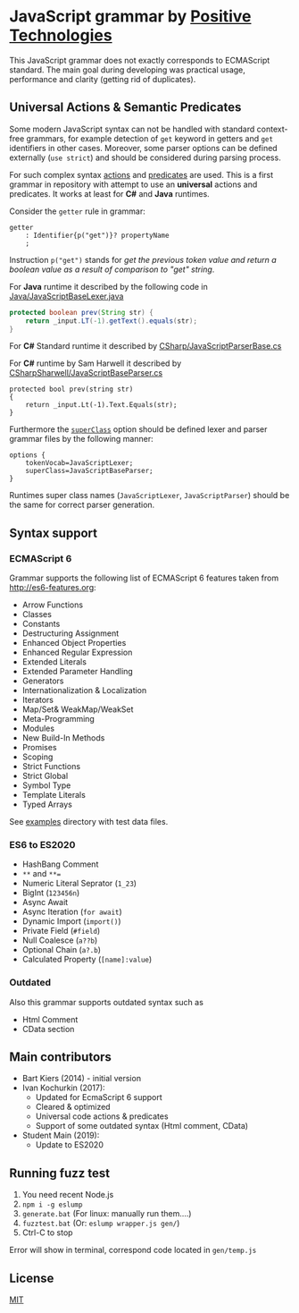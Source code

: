# JavaScript grammar by [Positive Technologies](https://github.com/PositiveTechnologies)

This JavaScript grammar does not exactly corresponds to ECMAScript standard.
The main goal during developing was practical usage, performance and clarity
(getting rid of duplicates).

## Universal Actions & Semantic Predicates

Some modern JavaScript syntax can not be handled with standard context-free
grammars, for example detection of `get` keyword in getters and `get` identifiers
in other cases. Moreover, some parser options can be defined externally (`use strict`)
and should be considered during parsing process.

For such complex syntax [actions](https://github.com/antlr/antlr4/blob/master/doc/actions.md) and
[predicates](https://github.com/antlr/antlr4/blob/master/doc/predicates.md) are
used. This is a first grammar in repository with attempt to use an **universal**
actions and predicates. It works at least for **C#** and **Java** runtimes.

Consider the `getter` rule in grammar:

```ANTLR
getter
    : Identifier{p("get")}? propertyName
    ;
```

Instruction `p("get")` stands for *get the previous token value and return a boolean
value as a result of comparison to "get" string*.

For **Java** runtime it described by the following code in [Java/JavaScriptBaseLexer.java](Java/JavaScriptBaseParser.java)

```Java
protected boolean prev(String str) {
    return _input.LT(-1).getText().equals(str);
}
```
For **C#** Standard runtime it described by 
[CSharp/JavaScriptParserBase.cs](CSharp/JavaScriptParserBase.cs)


For **C#** runtime by Sam Harwell it described by 
[CSharpSharwell/JavaScriptBaseParser.cs](CSharpSharwell/JavaScriptBaseParser.cs)

```CSharp
protected bool prev(string str)
{
    return _input.Lt(-1).Text.Equals(str);
}
```

Furthermore the [`superClass`](https://github.com/antlr/antlr4/blob/master/doc/options.md)
option should be defined lexer and parser grammar files by the following manner:

```ANTLR
options {
    tokenVocab=JavaScriptLexer;
    superClass=JavaScriptBaseParser;
}
```

Runtimes super class names (`JavaScriptLexer`, `JavaScriptParser`) should be
the same for correct parser generation.

## Syntax support

### ECMAScript 6

Grammar supports the following list of ECMAScript 6 features taken from
<http://es6-features.org>:

* Arrow Functions
* Classes
* Constants
* Destructuring Assignment
* Enhanced Object Properties
* Enhanced Regular Expression
* Extended Literals
* Extended Parameter Handling
* Generators
* Internationalization & Localization
* Iterators
* Map/Set& WeakMap/WeakSet
* Meta-Programming
* Modules
* New Build-In Methods
* Promises
* Scoping
* Strict Functions
* Strict Global
* Symbol Type
* Template Literals
* Typed Arrays

See [examples](examples) directory with test data files.

### ES6 to ES2020

* HashBang Comment
* `**` and `**=`
* Numeric Literal Seprator (`1_23`)
* BigInt (`123456n`)
* Async Await 
* Async Iteration (`for await`)
* Dynamic Import (`import()`)
* Private Field (`#field`)
* Null Coalesce (`a??b`)
* Optional Chain (`a?.b`)
* Calculated Property (`[name]:value`)

### Outdated

Also this grammar supports outdated syntax such as

* Html Comment
* CData section

## Main contributors

* Bart Kiers (2014) - initial version
* Ivan Kochurkin (2017):
  * Updated for EcmaScript 6 support
  * Cleared & optimized
  * Universal code actions & predicates
  * Support of some outdated syntax (Html comment, CData)
* Student Main (2019):
  * Update to ES2020

## Running fuzz test

1. You need recent Node.js
2. `npm i -g eslump`
3. `generate.bat` (For linux: manually run them....)
4. `fuzztest.bat` (Or: `eslump wrapper.js gen/`)
5. Ctrl-C to stop

Error will show in terminal, correspond code located in `gen/temp.js`

## License

[MIT](https://opensource.org/licenses/MIT)